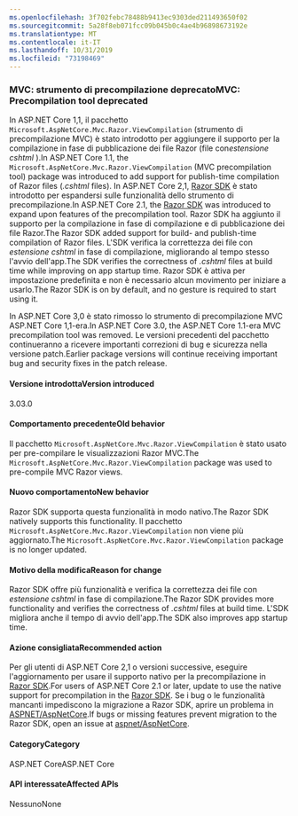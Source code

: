 ```yaml
---
ms.openlocfilehash: 3f702febc78488b9413ec9303ded211493650f02
ms.sourcegitcommit: 5a28f8eb071fcc09b045b0c4ae4b96898673192e
ms.translationtype: MT
ms.contentlocale: it-IT
ms.lasthandoff: 10/31/2019
ms.locfileid: "73198469"
---
```

### <a name="mvc-precompilation-tool-deprecated"></a><span data-ttu-id="9f7f5-101">MVC: strumento di precompilazione deprecato</span><span class="sxs-lookup"><span data-stu-id="9f7f5-101">MVC: Precompilation tool deprecated</span></span>

<span data-ttu-id="9f7f5-102">In ASP.NET Core 1,1, il pacchetto `Microsoft.AspNetCore.Mvc.Razor.ViewCompilation` (strumento di precompilazione MVC) è stato introdotto per aggiungere il supporto per la compilazione in fase di pubblicazione dei file Razor (file con*estensione cshtml* ).</span><span class="sxs-lookup"><span data-stu-id="9f7f5-102">In ASP.NET Core 1.1, the `Microsoft.AspNetCore.Mvc.Razor.ViewCompilation` (MVC precompilation tool) package was introduced to add support for publish-time compilation of Razor files (*.cshtml* files).</span></span> <span data-ttu-id="9f7f5-103">In ASP.NET Core 2,1, [Razor SDK](/aspnet/core/razor-pages/sdk?view=aspnetcore-2.1) è stato introdotto per espandersi sulle funzionalità dello strumento di precompilazione.</span><span class="sxs-lookup"><span data-stu-id="9f7f5-103">In ASP.NET Core 2.1, the [Razor SDK](/aspnet/core/razor-pages/sdk?view=aspnetcore-2.1) was introduced to expand upon features of the precompilation tool.</span></span> <span data-ttu-id="9f7f5-104">Razor SDK ha aggiunto il supporto per la compilazione in fase di compilazione e di pubblicazione dei file Razor.</span><span class="sxs-lookup"><span data-stu-id="9f7f5-104">The Razor SDK added support for build- and publish-time compilation of Razor files.</span></span> <span data-ttu-id="9f7f5-105">L'SDK verifica la correttezza dei file con *estensione cshtml* in fase di compilazione, migliorando al tempo stesso l'avvio dell'app.</span><span class="sxs-lookup"><span data-stu-id="9f7f5-105">The SDK verifies the correctness of *.cshtml* files at build time while improving on app startup time.</span></span> <span data-ttu-id="9f7f5-106">Razor SDK è attiva per impostazione predefinita e non è necessario alcun movimento per iniziare a usarlo.</span><span class="sxs-lookup"><span data-stu-id="9f7f5-106">The Razor SDK is on by default, and no gesture is required to start using it.</span></span>

<span data-ttu-id="9f7f5-107">In ASP.NET Core 3,0 è stato rimosso lo strumento di precompilazione MVC ASP.NET Core 1,1-era.</span><span class="sxs-lookup"><span data-stu-id="9f7f5-107">In ASP.NET Core 3.0, the ASP.NET Core 1.1-era MVC precompilation tool was removed.</span></span> <span data-ttu-id="9f7f5-108">Le versioni precedenti del pacchetto continueranno a ricevere importanti correzioni di bug e sicurezza nella versione patch.</span><span class="sxs-lookup"><span data-stu-id="9f7f5-108">Earlier package versions will continue receiving important bug and security fixes in the patch release.</span></span>

#### <a name="version-introduced"></a><span data-ttu-id="9f7f5-109">Versione introdotta</span><span class="sxs-lookup"><span data-stu-id="9f7f5-109">Version introduced</span></span>

<span data-ttu-id="9f7f5-110">3.0</span><span class="sxs-lookup"><span data-stu-id="9f7f5-110">3.0</span></span>

#### <a name="old-behavior"></a><span data-ttu-id="9f7f5-111">Comportamento precedente</span><span class="sxs-lookup"><span data-stu-id="9f7f5-111">Old behavior</span></span>

<span data-ttu-id="9f7f5-112">Il pacchetto `Microsoft.AspNetCore.Mvc.Razor.ViewCompilation` è stato usato per pre-compilare le visualizzazioni Razor MVC.</span><span class="sxs-lookup"><span data-stu-id="9f7f5-112">The `Microsoft.AspNetCore.Mvc.Razor.ViewCompilation` package was used to pre-compile MVC Razor views.</span></span>

#### <a name="new-behavior"></a><span data-ttu-id="9f7f5-113">Nuovo comportamento</span><span class="sxs-lookup"><span data-stu-id="9f7f5-113">New behavior</span></span>

<span data-ttu-id="9f7f5-114">Razor SDK supporta questa funzionalità in modo nativo.</span><span class="sxs-lookup"><span data-stu-id="9f7f5-114">The Razor SDK natively supports this functionality.</span></span> <span data-ttu-id="9f7f5-115">Il pacchetto `Microsoft.AspNetCore.Mvc.Razor.ViewCompilation` non viene più aggiornato.</span><span class="sxs-lookup"><span data-stu-id="9f7f5-115">The `Microsoft.AspNetCore.Mvc.Razor.ViewCompilation` package is no longer updated.</span></span>

#### <a name="reason-for-change"></a><span data-ttu-id="9f7f5-116">Motivo della modifica</span><span class="sxs-lookup"><span data-stu-id="9f7f5-116">Reason for change</span></span>

<span data-ttu-id="9f7f5-117">Razor SDK offre più funzionalità e verifica la correttezza dei file con *estensione cshtml* in fase di compilazione.</span><span class="sxs-lookup"><span data-stu-id="9f7f5-117">The Razor SDK provides more functionality and verifies the correctness of *.cshtml* files at build time.</span></span> <span data-ttu-id="9f7f5-118">L'SDK migliora anche il tempo di avvio dell'app.</span><span class="sxs-lookup"><span data-stu-id="9f7f5-118">The SDK also improves app startup time.</span></span>

#### <a name="recommended-action"></a><span data-ttu-id="9f7f5-119">Azione consigliata</span><span class="sxs-lookup"><span data-stu-id="9f7f5-119">Recommended action</span></span>

<span data-ttu-id="9f7f5-120">Per gli utenti di ASP.NET Core 2,1 o versioni successive, eseguire l'aggiornamento per usare il supporto nativo per la precompilazione in [Razor SDK](/aspnet/core/razor-pages/sdk?view=aspnetcore-3.0).</span><span class="sxs-lookup"><span data-stu-id="9f7f5-120">For users of ASP.NET Core 2.1 or later, update to use the native support for precompilation in the [Razor SDK](/aspnet/core/razor-pages/sdk?view=aspnetcore-3.0).</span></span> <span data-ttu-id="9f7f5-121">Se i bug o le funzionalità mancanti impediscono la migrazione a Razor SDK, aprire un problema in [ASPNET/AspNetCore](https://github.com/aspnet/AspNetCore/issues).</span><span class="sxs-lookup"><span data-stu-id="9f7f5-121">If bugs or missing features prevent migration to the Razor SDK, open an issue at [aspnet/AspNetCore](https://github.com/aspnet/AspNetCore/issues).</span></span>

#### <a name="category"></a><span data-ttu-id="9f7f5-122">Category</span><span class="sxs-lookup"><span data-stu-id="9f7f5-122">Category</span></span>

<span data-ttu-id="9f7f5-123">ASP.NET Core</span><span class="sxs-lookup"><span data-stu-id="9f7f5-123">ASP.NET Core</span></span>

#### <a name="affected-apis"></a><span data-ttu-id="9f7f5-124">API interessate</span><span class="sxs-lookup"><span data-stu-id="9f7f5-124">Affected APIs</span></span>

<span data-ttu-id="9f7f5-125">Nessuno</span><span class="sxs-lookup"><span data-stu-id="9f7f5-125">None</span></span>

<!-- 

### Affected APIs

Not detectable via API analysis

-->
